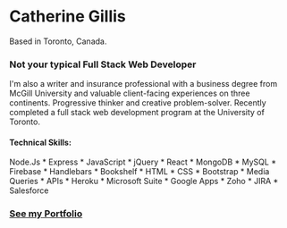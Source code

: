 # Catherine Gillis

Based in Toronto, Canada.

### Not your typical Full Stack Web Developer

I'm also a writer and insurance professional with a business degree from McGill University and valuable client-facing experiences on three continents. Progressive thinker and creative problem-solver. Recently completed a full stack web development program at the University of Toronto.

#### Technical Skills:

Node.Js * Express * JavaScript * jQuery * React * MongoDB * MySQL * Firebase * Handlebars * Bookshelf * HTML * CSS * Bootstrap * Media Queries * APIs * Heroku * Microsoft Suite * Google Apps * Zoho * JIRA * Salesforce 

### [See my Portfolio](https://catherinegillis.ca)
